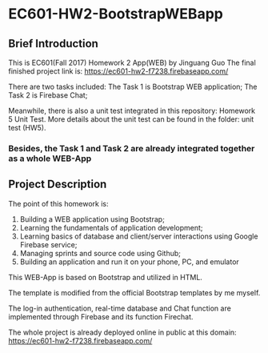 # EC601-HW2-BootstrapWEBapp
## Brief Introduction
This is EC601(Fall 2017) Homework 2 App(WEB) by Jinguang Guo
The final finished project link is:
https://ec601-hw2-f7238.firebaseapp.com/

There are two tasks included:
The Task 1 is Bootstrap WEB application;
The Task 2 is Firebase Chat;

Meanwhile, there is also a unit test integrated in this repository: Homework 5 Unit Test.
More details about the unit test can be found in the folder: unit test (HW5).

### Besides, the Task 1 and Task 2 are already integrated together as a whole WEB-App


## Project Description
The point of this homework is:      
1. Building a WEB application using Bootstrap;
2. Learning the fundamentals of application development;
3. Learning basics of database and client/server interactions using Google Firebase service;
4. Managing sprints and source code using Github;
5. Building an application and run it on your phone, PC, and emulator

This WEB-App is based on Bootstrap and utilized in HTML.

The template is modified from the official Bootstrap templates by me myself.

The log-in authentication, real-time database and Chat function are implemented through Firebase and its function Firechat.

The whole project is already deployed online in public at this domain: https://ec601-hw2-f7238.firebaseapp.com/
